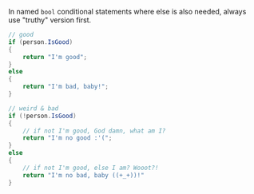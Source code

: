 In named `bool` conditional statements where else is also needed, always use "truthy" version first.

```csharp
// good
if (person.IsGood)
{
	return "I'm good";
}
else
{
	return "I'm bad, baby!";
}

// weird & bad
if (!person.IsGood)
{
	// if not I'm good, God damn, what am I? 
	return "I'm no good :'(";
}
else
{
	// if not I'm good, else I am? Wooot?!
	return "I'm no bad, baby ((+_+))!"
}
```
